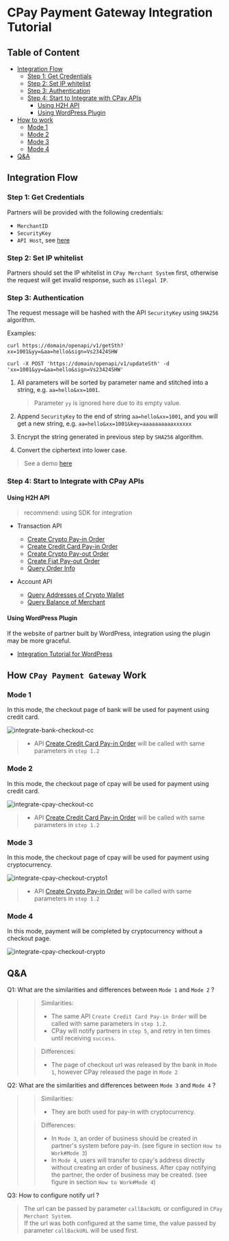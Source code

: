 # CPay Payment Gateway Integration Tutorial

## Table of Content

- [Integration Flow](#integration-flow)
  - [Step 1: Get Credentials](#step-1-get-credentials)
  - [Step 2: Set IP whitelist](#step-2-set-ip-whitelist)
  - [Step 3: Authentication](#step-3-authentication)
  - [Step 4: Start to Integrate with CPay APIs](#step-4-start-to-integrate-with-cpay-apis)
    - [Using H2H API](#using-h2h-api)
    - [Using WordPress Plugin](#using-wordpress-plugin)
- [How to work](#how-to-work)
    - [Mode 1](#mode-1)
    - [Mode 2](#mode-2)
    - [Mode 3](#mode-3)
    - [Mode 4](#mode-4)
- [Q&A](#qa)


## Integration Flow

### Step 1: Get Credentials
Partners will be provided with the following credentials:
- `MerchantID`
- `SecurityKey`
- `API Host`, see [here](https://github.com/cpayfinance/document/blob/main/api-reference/api-host.md)

### Step 2: Set IP whitelist
Partners should set the IP whitelist in `CPay Merchant System` first, otherwise the request will get invalid response, such as `illegal IP`.

### Step 3: Authentication
The request message will be hashed with the API `SecurityKey` using `SHA256` algorithm.

Examples:
```shell
curl https://domain/openapi/v1/getSth?xx=1001&yy=&aa=hello&sign=Vs23424SHW

curl -X POST 'https://domain/openapi/v1/updateSth' -d 'xx=1001&yy=&aa=hello&sign=Vs23424SHW'
```

1. All parameters will be sorted by parameter name and stitched into a string, e.g. `aa=hello&xx=1001`. 
   > Parameter `yy` is ignored here due to its empty value.

2. Append `SecurityKey` to the end of string `aa=hello&xx=1001`, and you will get a new string, e.g. `aa=hello&xx=1001&key=aaaaaaaaaaxxxxxx`

3. Encrypt the string generated in previous step by `SHA256` algorithm.

4. Convert the ciphertext into lower case.

> See a demo [here](https://github.com/cpayfinance/document/blob/main/api-reference/api-signature.md)


### Step 4: Start to Integrate with CPay APIs

#### Using H2H API
> recommend: using SDK for integration

- Transaction API
  - [Create Crypto Pay-in Order](https://github.com/cpayfinance/document/blob/main/api-reference/api-transaction.md#create-crypto-pay-in-order)
  - [Create Credit Card Pay-in Order](https://github.com/cpayfinance/document/blob/main/api-reference/api-transaction.md#create-credit-card-pay-in-order)
  - [Create Crypto Pay-out Order](https://github.com/cpayfinance/document/blob/main/api-reference/api-transaction.md#create-crypto-pay-out-order)
  - [Create Fiat Pay-out Order](https://github.com/cpayfinance/document/blob/main/api-reference/api-transaction.md#create-fiat-pay-out-order)
  - [Query Order Info](https://github.com/cpayfinance/document/blob/main/api-reference/api-transaction.md#query-payment-order-info)

- Account API
  - [Query Addresses of Crypto Wallet](https://github.com/cpayfinance/document/blob/main/api-reference/api-account.md#query-addresses-of-crypto-wallet)
  - [Query Balance of Merchant](https://github.com/cpayfinance/document/blob/main/api-reference/api-account.md#query-balance-of-merchant)


#### Using WordPress Plugin
If the website of partner built by WordPress, integration using the plugin may be more graceful.
- [Integration Tutorial for WordPress](https://github.com/cpayfinance/document/blob/main/wordpress-plugin-reference/wordpress-plugin.md)


## How `CPay Payment Gateway` Work

### Mode 1
In this mode, the checkout page of bank will be used for payment using credit card.

![integrate-bank-checkout-cc](https://static.cpay.ltd/images/docs/integrate-bank-checkout-cc.png)

> - API [Create Credit Card Pay-in Order](https://github.com/cpayfinance/document/blob/main/api-reference/api-transaction.md#create-credit-card-pay-in-order)
    will be called with same parameters in `step 1.2`


### Mode 2
In this mode, the checkout page of cpay will be used for payment using credit card.

![integrate-cpay-checkout-cc](https://static.cpay.ltd/images/docs/integrate-cpay-checkout-cc.png)

> - API [Create Credit Card Pay-in Order](https://github.com/cpayfinance/document/blob/main/api-reference/api-transaction.md#create-credit-card-pay-in-order)
    will be called with same parameters in `step 1.2`


### Mode 3
In this mode, the checkout page of cpay will be used for payment using cryptocurrency.

![integrate-cpay-checkout-crypto1](https://static.cpay.ltd/images/docs/integrate-cpay-checkout-crypto-1.png)

> - API [Create Crypto Pay-in Order](https://github.com/cpayfinance/document/blob/main/api-reference/api-transaction.md#create-crypto-pay-in-order)
    will be called with same parameters in `step 1.2`


### Mode 4
In this mode, payment will be completed by cryptocurrency without a checkout page.

![integrate-cpay-checkout-crypto](https://static.cpay.ltd/images/docs/integrate-cpay-checkout-crypto.png)


## Q&A
Q1: What are the similarities and differences between `Mode 1` and `Mode 2` ?
> 
>> Similarities:
>> - The same API `Create Credit Card Pay-in Order` will be called with same parameters in `step 1.2`.
>> - CPay will notify partners in `step 5`, and retry in ten times until receiving `success`.
>
>> Differences:
>> - The page of checkout url was released by the bank in `Mode 1`, however CPay released the page in `Mode 2`


Q2: What are the similarities and differences between `Mode 3` and `Mode 4` ?
> 
>> Similarities:
>> - They are both used for pay-in with cryptocurrency.
>
>> Differences:
>> - In `Mode 3`, an order of business should be created in partner's system before pay-in. (see figure in section `How to Work#Mode 3`)
>> - In `Mode 4`, users will transfer to cpay's address directly without creating an order of business. After cpay notifying the partner, the order of business may be created. (see figure in section `How to Work#Mode 4`)


Q3: How to configure notify url ? 
> 
> The url can be passed by parameter `callBackURL` or configured in `CPay Merchant System`.  
> If the url was both configured at the same time, the value passed by parameter `callBackURL` will be used first.

